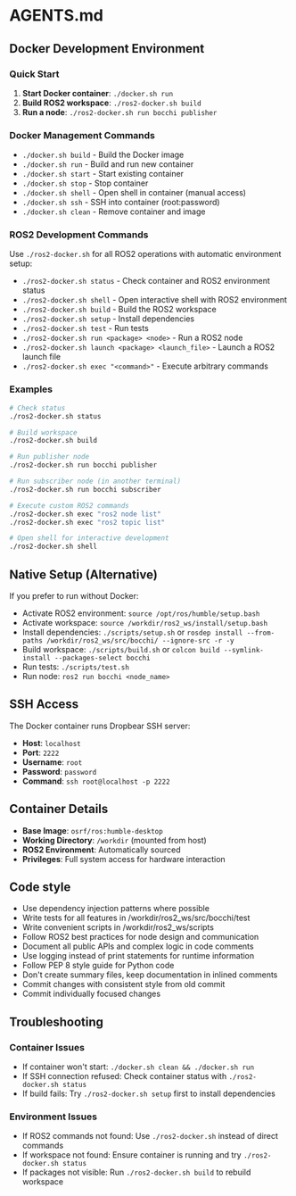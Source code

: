 # AGENTS.md

## Docker Development Environment

### Quick Start
1. **Start Docker container**: `./docker.sh run`
2. **Build ROS2 workspace**: `./ros2-docker.sh build`
3. **Run a node**: `./ros2-docker.sh run bocchi publisher`

### Docker Management Commands
- `./docker.sh build` - Build the Docker image
- `./docker.sh run` - Build and run new container
- `./docker.sh start` - Start existing container
- `./docker.sh stop` - Stop container
- `./docker.sh shell` - Open shell in container (manual access)
- `./docker.sh ssh` - SSH into container (root:password)
- `./docker.sh clean` - Remove container and image

### ROS2 Development Commands
Use `./ros2-docker.sh` for all ROS2 operations with automatic environment setup:

- `./ros2-docker.sh status` - Check container and ROS2 environment status
- `./ros2-docker.sh shell` - Open interactive shell with ROS2 environment
- `./ros2-docker.sh build` - Build the ROS2 workspace
- `./ros2-docker.sh setup` - Install dependencies
- `./ros2-docker.sh test` - Run tests
- `./ros2-docker.sh run <package> <node>` - Run a ROS2 node
- `./ros2-docker.sh launch <package> <launch_file>` - Launch a ROS2 launch file
- `./ros2-docker.sh exec "<command>"` - Execute arbitrary commands

### Examples
```bash
# Check status
./ros2-docker.sh status

# Build workspace
./ros2-docker.sh build

# Run publisher node
./ros2-docker.sh run bocchi publisher

# Run subscriber node (in another terminal)
./ros2-docker.sh run bocchi subscriber

# Execute custom ROS2 commands
./ros2-docker.sh exec "ros2 node list"
./ros2-docker.sh exec "ros2 topic list"

# Open shell for interactive development
./ros2-docker.sh shell
```

## Native Setup (Alternative)
If you prefer to run without Docker:
- Activate ROS2 environment: `source /opt/ros/humble/setup.bash`
- Activate workspace: `source /workdir/ros2_ws/install/setup.bash`
- Install dependencies: `./scripts/setup.sh` or `rosdep install --from-paths /workdir/ros2_ws/src/bocchi/ --ignore-src -r -y`
- Build workspace: `./scripts/build.sh` or `colcon build --symlink-install --packages-select bocchi`
- Run tests: `./scripts/test.sh`
- Run node: `ros2 run bocchi <node_name>`

## SSH Access
The Docker container runs Dropbear SSH server:
- **Host**: `localhost`
- **Port**: `2222`
- **Username**: `root`
- **Password**: `password`
- **Command**: `ssh root@localhost -p 2222`

## Container Details
- **Base Image**: `osrf/ros:humble-desktop`
- **Working Directory**: `/workdir` (mounted from host)
- **ROS2 Environment**: Automatically sourced
- **Privileges**: Full system access for hardware interaction

## Code style
- Use dependency injection patterns where possible
- Write tests for all features in /workdir/ros2_ws/src/bocchi/test
- Write convenient scripts in /workdir/ros2_ws/scripts
- Follow ROS2 best practices for node design and communication
- Document all public APIs and complex logic in code comments
- Use logging instead of print statements for runtime information
- Follow PEP 8 style guide for Python code
- Don't create summary files, keep documentation in inlined comments
- Commit changes with consistent style from old commit
- Commit individually focused changes

## Troubleshooting

### Container Issues
- If container won't start: `./docker.sh clean && ./docker.sh run`
- If SSH connection refused: Check container status with `./ros2-docker.sh status`
- If build fails: Try `./ros2-docker.sh setup` first to install dependencies

### Environment Issues
- If ROS2 commands not found: Use `./ros2-docker.sh` instead of direct commands
- If workspace not found: Ensure container is running and try `./ros2-docker.sh status`
- If packages not visible: Run `./ros2-docker.sh build` to rebuild workspace
